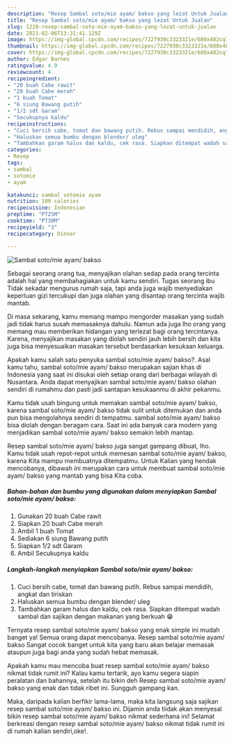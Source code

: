 ```yaml
---
description: "Resep Sambal soto/mie ayam/ bakso yang lezat Untuk Jualan"
title: "Resep Sambal soto/mie ayam/ bakso yang lezat Untuk Jualan"
slug: 1228-resep-sambal-soto-mie-ayam-bakso-yang-lezat-untuk-jualan
date: 2021-02-06T13:31:41.129Z
image: https://img-global.cpcdn.com/recipes/7227930c3323321e/680x482cq70/sambal-sotomie-ayam-bakso-foto-resep-utama.jpg
thumbnail: https://img-global.cpcdn.com/recipes/7227930c3323321e/680x482cq70/sambal-sotomie-ayam-bakso-foto-resep-utama.jpg
cover: https://img-global.cpcdn.com/recipes/7227930c3323321e/680x482cq70/sambal-sotomie-ayam-bakso-foto-resep-utama.jpg
author: Edgar Barnes
ratingvalue: 4.9
reviewcount: 4
recipeingredient:
- "20 buah Cabe rawit"
- "20 buah Cabe merah"
- "1 buah Tomat"
- "6 siung Bawang putih"
- "1/2 sdt Garam"
- "Secukupnya kaldu"
recipeinstructions:
- "Cuci bersih cabe, tomat dan bawang putih. Rebus sampai mendidih, angkat dan tiriskan"
- "Haluskan semua bumbu dengan blender/ uleg"
- "Tambahkan garam halus dan kaldu, cek rasa. Siapkan ditempat wadah sambal dan sajikan dengan makanan yang berkuah 😁"
categories:
- Resep
tags:
- sambal
- sotomie
- ayam

katakunci: sambal sotomie ayam 
nutrition: 109 calories
recipecuisine: Indonesian
preptime: "PT25M"
cooktime: "PT30M"
recipeyield: "3"
recipecategory: Dinner

---
```



![Sambal soto/mie ayam/ bakso](https://img-global.cpcdn.com/recipes/7227930c3323321e/680x482cq70/sambal-sotomie-ayam-bakso-foto-resep-utama.jpg)

Sebagai seorang orang tua, menyajikan olahan sedap pada orang tercinta adalah hal yang membahagiakan untuk kamu sendiri. Tugas seorang ibu Tidak sekadar mengurus rumah saja, tapi anda juga wajib menyediakan keperluan gizi tercukupi dan juga olahan yang disantap orang tercinta wajib mantab.

Di masa  sekarang, kamu memang mampu mengorder masakan yang sudah jadi tidak harus susah memasaknya dahulu. Namun ada juga lho orang yang memang mau memberikan hidangan yang terlezat bagi orang tercintanya. Karena, menyajikan masakan yang diolah sendiri jauh lebih bersih dan kita juga bisa menyesuaikan masakan tersebut berdasarkan kesukaan keluarga. 



Apakah kamu salah satu penyuka sambal soto/mie ayam/ bakso?. Asal kamu tahu, sambal soto/mie ayam/ bakso merupakan sajian khas di Indonesia yang saat ini disukai oleh setiap orang dari berbagai wilayah di Nusantara. Anda dapat menyajikan sambal soto/mie ayam/ bakso olahan sendiri di rumahmu dan pasti jadi santapan kesukaanmu di akhir pekanmu.

Kamu tidak usah bingung untuk memakan sambal soto/mie ayam/ bakso, karena sambal soto/mie ayam/ bakso tidak sulit untuk ditemukan dan anda pun bisa mengolahnya sendiri di tempatmu. sambal soto/mie ayam/ bakso bisa diolah dengan beragam cara. Saat ini ada banyak cara modern yang menjadikan sambal soto/mie ayam/ bakso semakin lebih mantap.

Resep sambal soto/mie ayam/ bakso juga sangat gampang dibuat, lho. Kamu tidak usah repot-repot untuk memesan sambal soto/mie ayam/ bakso, karena Kita mampu membuatnya ditempatmu. Untuk Kalian yang hendak mencobanya, dibawah ini merupakan cara untuk membuat sambal soto/mie ayam/ bakso yang mantab yang bisa Kita coba.

<!--inarticleads1-->

##### Bahan-bahan dan bumbu yang digunakan dalam menyiapkan Sambal soto/mie ayam/ bakso:

1. Gunakan 20 buah Cabe rawit
1. Siapkan 20 buah Cabe merah
1. Ambil 1 buah Tomat
1. Sediakan 6 siung Bawang putih
1. Siapkan 1/2 sdt Garam
1. Ambil Secukupnya kaldu




<!--inarticleads2-->

##### Langkah-langkah menyiapkan Sambal soto/mie ayam/ bakso:

1. Cuci bersih cabe, tomat dan bawang putih. Rebus sampai mendidih, angkat dan tiriskan
1. Haluskan semua bumbu dengan blender/ uleg
1. Tambahkan garam halus dan kaldu, cek rasa. Siapkan ditempat wadah sambal dan sajikan dengan makanan yang berkuah 😁




Ternyata resep sambal soto/mie ayam/ bakso yang enak simple ini mudah banget ya! Semua orang dapat mencobanya. Resep sambal soto/mie ayam/ bakso Sangat cocok banget untuk kita yang baru akan belajar memasak ataupun juga bagi anda yang sudah hebat memasak.

Apakah kamu mau mencoba buat resep sambal soto/mie ayam/ bakso nikmat tidak rumit ini? Kalau kamu tertarik, ayo kamu segera siapin peralatan dan bahannya, setelah itu bikin deh Resep sambal soto/mie ayam/ bakso yang enak dan tidak ribet ini. Sungguh gampang kan. 

Maka, daripada kalian berfikir lama-lama, maka kita langsung saja sajikan resep sambal soto/mie ayam/ bakso ini. Dijamin anda tiidak akan menyesal bikin resep sambal soto/mie ayam/ bakso nikmat sederhana ini! Selamat berkreasi dengan resep sambal soto/mie ayam/ bakso nikmat tidak rumit ini di rumah kalian sendiri,oke!.

